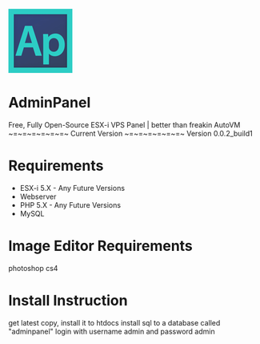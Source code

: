 ![Logo](https://github.com/floatvps/AdminPanel/raw/master/MiniLogo.jpg)
# AdminPanel
Free, Fully Open-Source ESX-i VPS Panel | better than freakin AutoVM
~=~=~=~=~=~=~ Current Version ~=~=~=~=~=~=~
     Version 0.0.2_build1
# Requirements
- ESX-i 5.X - Any Future Versions
- Webserver
- PHP 5.X - Any Future Versions
- MySQL
# Image Editor Requirements
photoshop cs4
# Install Instruction
get latest copy, install it to htdocs
install sql to a database called "adminpanel"
login with username admin and password admin
